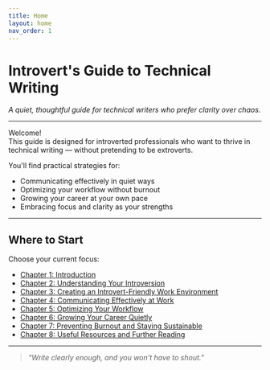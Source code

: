 ```yaml
---
title: Home
layout: home
nav_order: 1
---
```


# Introvert's Guide to Technical Writing

_A quiet, thoughtful guide for technical writers who prefer clarity over chaos._

---

Welcome!  
This guide is designed for introverted professionals who want to thrive in technical writing — without pretending to be extroverts.

You'll find practical strategies for:

- Communicating effectively in quiet ways  
- Optimizing your workflow without burnout  
- Growing your career at your own pace  
- Embracing focus and clarity as your strengths

---

## Where to Start

Choose your current focus:

- [Chapter 1: Introduction](docs/chapter-1-introduction)
- [Chapter 2: Understanding Your Introversion](chapter-2-understanding-introversion)
- [Chapter 3: Creating an Introvert-Friendly Work Environment](chapter-3-work-environment)
- [Chapter 4: Communicating Effectively at Work](chapter-4-communication)
- [Chapter 5: Optimizing Your Workflow](chapter-5-workflow)
- [Chapter 6: Growing Your Career Quietly](chapter-6-career-growth)
- [Chapter 7: Preventing Burnout and Staying Sustainable](chapter-7-burnout)
- [Chapter 8: Useful Resources and Further Reading](chapter-8-resources)

---

> _"Write clearly enough, and you won't have to shout."_
